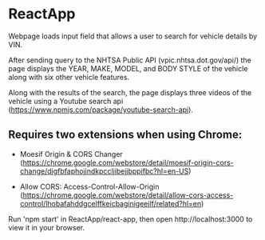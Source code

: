 # ReactApp

Webpage loads input field that allows a user to search for vehicle details by VIN.

After sending query to the NHTSA Public API (vpic.nhtsa.dot.gov/api/) the page displays the YEAR, MAKE, MODEL, and BODY STYLE of the vehicle along with six other vehicle features.

Along with the results of the search, the page displays three videos of the vehicle using a Youtube search api (https://www.npmjs.com/package/youtube-search-api).

## Requires two extensions when using Chrome:

* Moesif Origin & CORS Changer (https://chrome.google.com/webstore/detail/moesif-origin-cors-change/digfbfaphojjndkpccljibejjbppifbc?hl=en-US)

* Allow CORS: Access-Control-Allow-Origin (https://chrome.google.com/webstore/detail/allow-cors-access-control/lhobafahddgcelffkeicbaginigeejlf/related?hl=en)


Run 'npm start' in ReactApp/react-app, then open http://localhost:3000 to view it in your browser.
